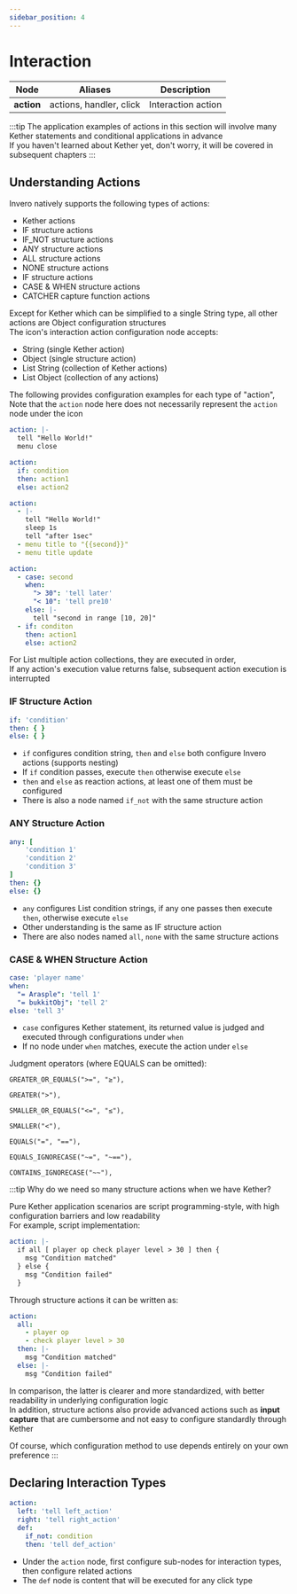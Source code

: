 ```yaml
---
sidebar_position: 4
---
```


# Interaction

| **Node**   | Aliases                  | Description        |
|------------|--------------------------|-------------------|
| **action** | actions, handler, click  | Interaction action |

:::tip
The application examples of actions in this section will involve many Kether statements and conditional applications in advance  
If you haven't learned about Kether yet, don't worry, it will be covered in subsequent chapters
:::

## Understanding Actions

Invero natively supports the following types of actions:

- Kether actions
- IF structure actions
- IF_NOT structure actions
- ANY structure actions
- ALL structure actions
- NONE structure actions
- IF structure actions
- CASE & WHEN structure actions
- CATCHER capture function actions

Except for Kether which can be simplified to a single String type, all other actions are Object configuration structures  
The icon's interaction action configuration node accepts:
- String (single Kether action)
- Object (single structure action)
- List String (collection of Kether actions)
- List Object (collection of any actions)

The following provides configuration examples for each type of "action",  
Note that the `action` node here does not necessarily represent the `action` node under the icon

```yaml title="String (Single Kether Action)"
action: |-
  tell "Hello World!"
  menu close
```

```yaml title="Object (Single Structure Action)"
action:
  if: condition
  then: action1
  else: action2
```

```yaml title="List String (Collection of Kether Actions)"
action:
  - |-
    tell "Hello World!"
    sleep 1s
    tell "after 1sec"
  - menu title to "{{second}}"
  - menu title update
```

```yaml title="List Object (Collection of Any Actions)"
action:
  - case: second
    when:
      "> 30": 'tell later'
      "< 10": 'tell pre10'
    else: |-
      tell "second in range [10, 20]"
  - if: conditon
    then: action1
    else: action2
```

For List multiple action collections, they are executed in order,  
If any action's execution value returns false, subsequent action execution is interrupted


### IF Structure Action

```yaml
if: 'condition'
then: { }
else: { }
```

- `if` configures condition string, `then` and `else` both configure Invero actions (supports nesting)
- If `if` condition passes, execute `then` otherwise execute `else`
- `then` and `else` as reaction actions, at least one of them must be configured
- There is also a node named `if_not` with the same structure action

### ANY Structure Action

```yaml
any: [
    'condition 1'
    'condition 2'
    'condition 3'
]
then: {}
else: {}
```

- `any` configures List condition strings, if any one passes then execute `then`, otherwise execute `else`
- Other understanding is the same as IF structure action
- There are also nodes named `all`, `none` with the same structure actions

### CASE & WHEN Structure Action

```yaml
case: 'player name'
when: 
  "= Arasple": 'tell 1'
  "= bukkitObj": 'tell 2'
else: 'tell 3'
```

- `case` configures Kether statement, its returned value is judged and executed through configurations under `when`
- If no node under `when` matches, execute the action under `else`

Judgment operators (where EQUALS can be omitted):

```
GREATER_OR_EQUALS(">=", "≥"),

GREATER(">"),

SMALLER_OR_EQUALS("<=", "≤"),

SMALLER("<"),

EQUALS("=", "=="),

EQUALS_IGNORECASE("~=", "~=="),

CONTAINS_IGNORECASE("~~"),
```

:::tip Why do we need so many structure actions when we have Kether?

Pure Kether application scenarios are script programming-style, with high configuration barriers and low readability  
For example, script implementation:

```yaml
action: |-
  if all [ player op check player level > 30 ] then {
    msg "Condition matched"
  } else {
    msg "Condition failed"
  }
```

Through structure actions it can be written as:

```yaml
action:
  all:
    - player op
    - check player level > 30
  then: |-
    msg "Condition matched"
  else: |-
    msg "Condition failed"
```

In comparison, the latter is clearer and more standardized, with better readability in underlying configuration logic  
In addition, structure actions also provide advanced actions such as **input capture** that are cumbersome and not easy to configure standardly through Kether

Of course, which configuration method to use depends entirely on your own preference
:::

## Declaring Interaction Types

```yaml
action:
  left: 'tell left_action'
  right: 'tell right_action'
  def:
    if_not: condition
    then: 'tell def_action'
```

- Under the `action` node, first configure sub-nodes for interaction types, then configure related actions
- The `def` node is content that will be executed for any click type